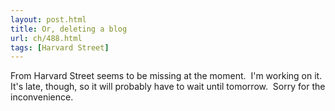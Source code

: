 ```yaml
---
layout: post.html
title: Or, deleting a blog
url: ch/488.html
tags: [Harvard Street]
---
```

From Harvard Street seems to be missing at the moment.  I'm working on it.  It's late, though, so it will probably have to wait until tomorrow.  Sorry for the inconvenience.
